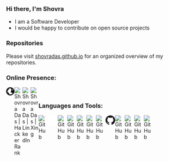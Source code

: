 ### Hi there, I'm Shovra
+ I am a Software Developer
+ I would be happy to contribute on open source projects

### Repositories
Please visit [shovradas.github.io](https://shovradas.github.io/) for an organized overview of my repositories.


### Online Presence:
[<img align="left" alt="www.shovradas.com" width="22px" src="https://raw.githubusercontent.com/iconic/open-iconic/master/svg/globe.svg" />][website]
[<img align="left" alt="Shovra Das | HackerRank" width="22px" src="https://simpleicons.org/icons/hackerrank.svg" />][hackerrank]
[<img align="left" alt="Shovra Das | LinkedIn" width="22px" src="https://cdn.jsdelivr.net/npm/simple-icons@v3/icons/linkedin.svg" />][linkedin]
[<img align="left" alt="Shovra Das | Xing" width="22px" src="https://cdn.jsdelivr.net/npm/simple-icons@v3/icons/xing.svg" />][xing]

<br/>

### Languages and Tools:
[<img align="left" alt="GitHub" width="26px" src="https://cdn-icons-png.flaticon.com/512/152/152760.png" />][portfolio_java]
[<img align="left" alt="GitHub" width="26px" src="https://raw.githubusercontent.com/shovradas/shovradas/master/assets/icons/python.svg" />][portfolio_python]
[<img align="left" alt="GitHub" width="26px" src="https://simpleicons.org/icons/nodedotjs.svg" />][portfolio_js]
[<img align="left" alt="GitHub" width="26px" src="https://simpleicons.org/icons/sharp.svg" />][portfolio_csharp]
[<img align="left" alt="GitHub" width="26px" src="https://simpleicons.org/icons/postgresql.svg" />][github]
[<img align="left" alt="GitHub" width="26px" src="https://simpleicons.org/icons/mongodb.svg" />][github]
[<img align="left" alt="GitHub" width="26px" src="https://simpleicons.org/icons/angular.svg" />][github]
[<img align="left" alt="GitHub" width="26px" src="https://raw.githubusercontent.com/github/explore/78df643247d429f6cc873026c0622819ad797942/topics/github/github.png" />][github]
[<img align="left" alt="GitHub" width="26px" src="https://simpleicons.org/icons/bitbucket.svg" />][github]
[<img align="left" alt="GitHub" width="26px" src="https://simpleicons.org/icons/gitlab.svg" />][github]
[<img align="left" alt="GitHub" width="26px" src="https://simpleicons.org/icons/jirasoftware.svg" />][github]
[<img align="left" alt="GitHub" width="26px" src="https://simpleicons.org/icons/slack.svg" />][github]


<!-- Definitions -->
[website]: http://www.shovradas.com
[hackerrank]: https://www.hackerrank.com/shovradas
[twitter]: https://twitter.com/shovradas
[linkedin]: https://linkedin.com/in/shovradas
[xing]: https://www.xing.com/profile/Shovra_Das
[orcid]: https://orcid.org/0000-0002-8505-9014
[rg]: https://www.researchgate.net/profile/Shovra_Das
[github]: https://shovradas.github.io
[portfolio_python]: https://shovradas.github.io/index#python
[portfolio_js]: https://shovradas.github.io/index#javascript
[portfolio_csharp]: https://shovradas.github.io/index#c
[portfolio_java]: https://shovradas.github.io/index#java
<!--
- 🔭 I’m currently working on ...
- 🌱 I’m currently learning ...
- 👯 I’m looking to collaborate on ...
- 🤔 I’m looking for help with ...
- 💬 Ask me about ...
- 📫 How to reach me: ...
- 😄 Pronouns: ...
- ⚡ Fun fact: ...
-->